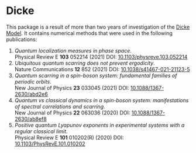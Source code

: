 # Dicke
This package is a result of more than two years of investigation of the [Dicke Model](https://en.wikipedia.org/wiki/Dicke_model). It contains numerical methods that were used in the following publications: 

1. *Quantum localization measures in phase space*.  
Physical Review E **103** 052214 (2021) DOI: [10.1103/physreve.103.052214](https://doi.org/10.1103/physreve.103.052214)
2. *Ubiquitous quantum scarring does not prevent ergodicity*.  
Nature Communications **12** 852 (2021) DOI: [10.1038/s41467-021-21123-5](https://doi.org/10.1038/s41467-021-21123-5)
3. *Quantum scarring in a spin-boson system: fundamental families of periodic orbits*.  
New Journal of Physics **23** 033045 (2021) DOI: [10.1088/1367-2630/abd2e6](https://doi.org/10.1088/1367-2630/abd2e6)
4. *Quantum vs classical dynamics in a spin-boson system: manifestations of spectral correlations and scarring*.  
New Journal of Physics **22** 063036 (2020) DOI: [10.1088/1367-2630/ab8ef8](https://doi.org/10.1088/1367-2630/ab8ef8)
5. *Positive quantum Lyapunov exponents in experimental systems with a regular classical limit*.  
Physical Review E **101** 010202(R) (2020) DOI: [10.1103/PhysRevE.101.010202](https://doi.org/10.1103/PhysRevE.101.010202)
